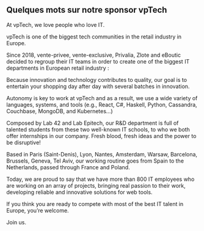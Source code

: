 ## Quelques mots sur notre sponsor vpTech

At vpTech, we love people who love IT.

vpTech is one of the biggest tech communities in the retail industry in Europe.

Since 2018, vente-privee, vente-exclusive, Privalia, Zlote and eBoutic decided to regroup their IT teams in order to create one of the biggest IT departments in European retail industry : <vpTech/>

Because innovation and technology contributes to quality, our goal is to entertain your shopping day after day with several batches in innovation.

Autonomy is key to work at vpTech and as a result, we use a wide variety of languages, systems, and tools (e.g., React, C#, Haskell, Python, Cassandra, Couchbase, MongoDB, and Kubernetes…)

Composed by Lab 42 and Lab Epitech, our R&D department is full of talented students from these two well-known IT schools, to who we both offer internships in our company. Fresh blood, fresh ideas and the power to be disruptive!

Based in Paris (Saint-Denis), Lyon, Nantes, Amsterdam, Warsaw, Barcelona, Brussels, Geneva, Tel Aviv, our working routine goes from Spain to the Netherlands, passed through France and Poland.

Today, we are proud to say that we have more than 800 IT employees who are working on an array of projects, bringing real passion to their work, developing reliable and innovative solutions for web tools.

If you think you are ready to compete with most of the best IT talent in Europe, you’re welcome.

Join us.
